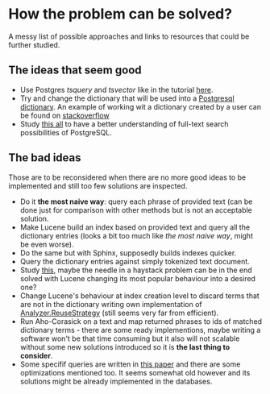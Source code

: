 # How the problem can be solved?

A messy list of possible approaches and links to resources that could be further
studied.

## The ideas that seem good

* Use Postgres _tsquery_ and _tsvector_  like in the tutorial
  [here](https://compose.com/articles/mastering-postgresql-tools-full-text-search-and-phrase-search/).
* Try and change the dictionary that will be used into a [Postgresql
  dictionary](https://www.postgresql.org/docs/9.1/textsearch-dictionaries.html). An example of working wit a dictionary created by a user can be found on [stackoverflow](https://stackoverflow.com/questions/46687065/can-postgresqls-to-tsvector-function-return-tokens-words-and-not-lexemes)
* Study [this all](https://www.postgresql.org/docs/9.5/textsearch.html) to have
  a better understanding of full-text search possibilities of PostgreSQL.
## The bad ideas

Those are to be reconsidered when there are no more good ideas to be implemented
and still too few solutions are inspected. 

* Do it __the most naive way__: query each phrase of provided text (can be done
  just for comparison with other methods but is not an acceptable solution.
* Make Lucene build an index based on provided text and query all the dictionary
  entries (looks a bit too much like _the most naive way_, might be even worse).
* Do the same but with Sphinx, supposedly builds indexes quicker.
* Query the dictionary entries against simply tokenized text document.
* Study [this](https://kandepet.com/dissecting-lucene-the-index-format/), maybe
  the needle in a haystack problem can be in the end solved with Lucene changing
  its most popular behaviour into a desired one?
* Change Lucene's behaviour at index creation level to discard terms that are
  not in the dictionary writing own implementation of
  [Analyzer.ReuseStrategy](https://lucene.apache.org/core/4_4_0/core/org/apache/lucene/analysis/Analyzer.ReuseStrategy.html)
  (still seems very far from efficient).
* Run Aho-Corasick on a text and map returned phrases to ids of matched
  dictionary terms - there are some ready implementions, maybe writing a
  software won't be that  time consuming but it also will not scalable without
  some new solutions introduced so it is __the last thing to consider__.
* Some specifif queries are written in [this
  paper](http://www.vldb.org/conf/2004/IND3P3.PDF) and there are some
  optimizations mentioned too. It seems somewhat old however and its solutions
  might be already implemented in the databases.



